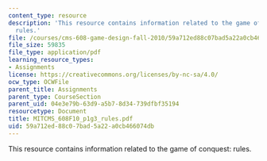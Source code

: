 ```yaml
---
content_type: resource
description: 'This resource contains information related to the game of conquest:
  rules.'
file: /courses/cms-608-game-design-fall-2010/59a712ed88c07bad5a22a0cb466074db_MITCMS_608F10_p1g3_rules.pdf
file_size: 59835
file_type: application/pdf
learning_resource_types:
- Assignments
license: https://creativecommons.org/licenses/by-nc-sa/4.0/
ocw_type: OCWFile
parent_title: Assignments
parent_type: CourseSection
parent_uid: 04e3e79b-63d9-a5b7-8d34-739dfbf35194
resourcetype: Document
title: MITCMS_608F10_p1g3_rules.pdf
uid: 59a712ed-88c0-7bad-5a22-a0cb466074db
---
```

This resource contains information related to the game of conquest: rules.